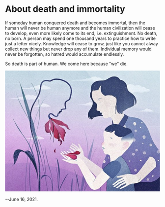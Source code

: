 # About death and immortality
If someday human conquered death and becomes immortal, then the human will never be human anymore and the human civilization will cease to develop, even more likely come to its end, i.e. extinguishment. No death, no born. A person may spend one thousand years to practice how to write just a letter nicely. Knowledge will cease to grow, just like you cannot alway collect new things but never drop any of them. Individual memory would never be forgotten, so hatred would accumulate endlessly. 

So death is part of human. We come here because "we" die. 

![alt-text-1](death.jpeg "death & born") 

--June 16, 2021.
